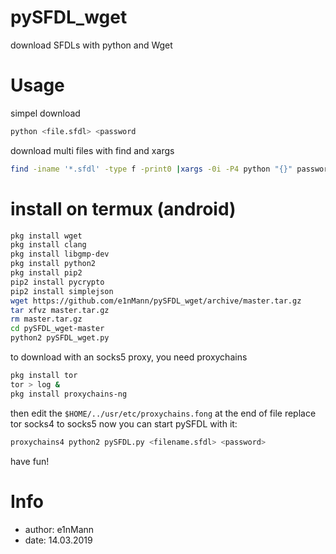 # pySFDL_wget
download SFDLs with python and Wget

# Usage
simpel download
```sh
python <file.sfdl> <password
```

download multi files with find and xargs
```sh
find -iname '*.sfdl' -type f -print0 |xargs -0i -P4 python "{}" password123
```

# install on termux (android)
```sh
pkg install wget
pkg install clang
pkg install libgmp-dev
pkg install python2
pkg install pip2
pip2 install pycrypto
pip2 install simplejson
wget https://github.com/e1nMann/pySFDL_wget/archive/master.tar.gz
tar xfvz master.tar.gz
rm master.tar.gz
cd pySFDL_wget-master
python2 pySFDL_wget.py
```
to download with an socks5 proxy, you need proxychains
```sh
pkg install tor
tor > log &
pkg install proxychains-ng
```
then edit the `$HOME/../usr/etc/proxychains.fong` at the end of file replace tor socks4 to socks5
now you can start pySFDL with it:
```sh
proxychains4 python2 pySFDL.py <filename.sfdl> <password>
```


have fun!

# Info
* author: e1nMann
* date: 14.03.2019
